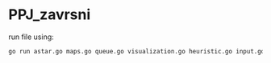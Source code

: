 # PPJ_zavrsni

run file using:

```bash
go run astar.go maps.go queue.go visualization.go heuristic.go input.go
```
